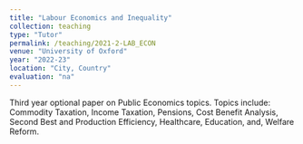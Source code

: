 ```yaml
---
title: "Labour Economics and Inequality"
collection: teaching
type: "Tutor"
permalink: /teaching/2021-2-LAB_ECON
venue: "University of Oxford"
year: "2022-23"
location: "City, Country"
evaluation: "na"
---
```


Third year optional paper on Public Economics topics. Topics include: Commodity Taxation, Income Taxation, Pensions, Cost Benefit Analysis, Second Best and Production Efficiency, Healthcare, Education, and, Welfare Reform.
